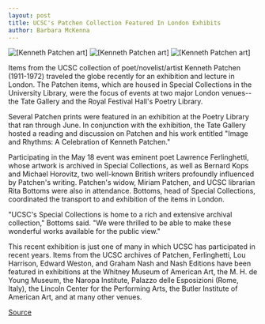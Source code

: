 ```yaml
---
layout: post
title: UCSC's Patchen Collection Featured In London Exhibits
author: Barbara McKenna
---
```


![\[Kenneth Patchen art\]][1]
![\[Kenneth Patchen art\]][2]
![\[Kenneth Patchen art\]][3]

Items from the UCSC collection of poet/novelist/artist Kenneth Patchen (1911-1972) traveled the globe recently for an exhibition and lecture in London. The Patchen items, which are housed in Special Collections in the University Library, were the focus of events at two major London venues--the Tate Gallery and the Royal Festival Hall's Poetry Library.

Several Patchen prints were featured in an exhibition at the Poetry Library that ran through June. In conjunction with the exhibition, the Tate Gallery hosted a reading and discussion on Patchen and his work entitled "Image and Rhythms: A Celebration of Kenneth Patchen."

Participating in the May 18 event was eminent poet Lawrence Ferlinghetti, whose artwork is archived in Special Collections, as well as Bernard Kops and Michael Horovitz, two well-known British writers profoundly influenced by Patchen's writing. Patchen's widow, Miriam Patchen, and UCSC librarian Rita Bottoms were also in attendance. Bottoms, head of Special Collections, coordinated the transport to and exhibition of the items in London.

"UCSC's Special Collections is home to a rich and extensive archival collection," Bottoms said. "We were thrilled to be able to make these wonderful works available for the public view."

This recent exhibition is just one of many in which UCSC has participated in recent years. Items from the UCSC archives of Patchen, Ferlinghetti, Lou Harrison, Edward Weston, and Graham Nash and Nash Editions have been featured in exhibitions at the Whitney Museum of American Art, the M. H. de Young Museum, the Naropa Institute, Palazzo delle Esposizioni (Rome, Italy), the Lincoln Center for the Performing Arts, the Butler Institute of American Art, and at many other venues.

[1]: http://www1.ucsc.edu/oncampus/currents/98-99/art/patchen.wings.98-08-10.gif
[2]: http://www1.ucsc.edu/oncampus/currents/98-99/art/patchen.scary.98-08-10.gif
[3]: http://www1.ucsc.edu/oncampus/currents/98-99/art/patchen.bw.98-08-10.gif

[Source](http://www1.ucsc.edu/oncampus/currents/98-99/08-10/patchen.htm "Permalink to Patchen Collection featured in London: 08-10-98")

